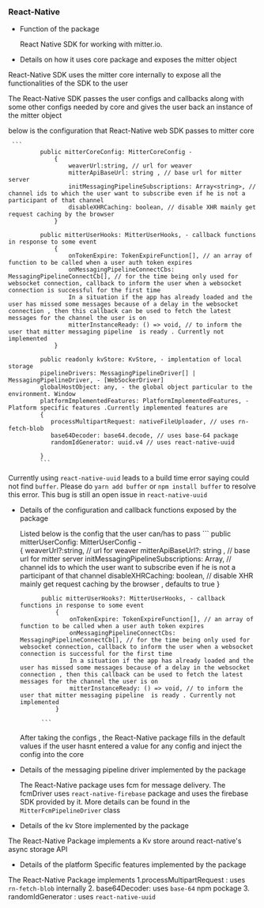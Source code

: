 ### React-Native

* Function of the package

    React Native SDK for working with mitter.io.

* Details on how it uses core package and exposes the mitter object

 React-Native SDK uses the mitter core internally to expose all the functionalities of the SDK to the user
     
 The React-Native SDK passes the user configs and callbacks along with some other configs needed by core
 and gives the user back an instance of the mitter object 
     
 below is the configuration that React-Native web SDK passes to mitter core
     
     ```
             public mitterCoreConfig: MitterCoreConfig -  
                 {
                     weaverUrl:string, // url for weaver
                     mitterApiBaseUrl: string , // base url for mitter server
                     initMessagingPipelineSubscriptions: Array<string>, // channel ids to which the user want to subscribe even if he is not a participant of that channel
                     disableXHRCaching: boolean, // disable XHR mainly get request caching by the browser 
                 }
             
             public mitterUserHooks: MitterUserHooks, - callback functions in response to some event
                 {
                     onTokenExpire: TokenExpireFunction[], // an array of function to be called when a user auth token expires
                     onMessagingPipelineConnectCbs: MessagingPipelineConnectCb[], // for the time being only used for websocket connection, callback to inform the user when a websocket connection is successful for the first time
                     In a situation if the app has already loaded and the user has missed some messages because of a delay in the websocket connection , then this callback can be used to fetch the latest messages for the channel the user is on
                     mitterInstanceReady: () => void, // to inform the user that mitter messaging pipeline  is ready . Currently not implemented 
                 }
             
             public readonly kvStore: KvStore, - implentation of local storage
             pipelineDrivers: MessagingPipelineDriver[] | MessagingPipelineDriver, - [WebSockerDriver]
             globalHostObject: any, - the global object particular to the environment. Window 
             platformImplementedFeatures: PlatformImplementedFeatures, - Platform specific features .Currently implemented features are
             {
                processMultipartRequest: nativeFileUploader, // uses rn-fetch-blob
                base64Decoder: base64.decode, // uses base-64 package
                randomIdGenerator: uuid.v4 // uses react-native-uuid
                
             }
             ```
             
  Currently using `react-native-uuid` leads to a build time error saying could not find `buffer`.
  Please do `yarn add buffer` or `npm install buffer` to resolve this error. This bug is still an open issue in
  `react-native-uuid`
  

* Details of the configuration and callback functions exposed by the package

     Listed below is the config that the user can/has to pass
         ```
            public mitterUserConfig: MitterUserConfig -  
                {
                    weaverUrl?:string, // url for weaver
                    mitterApiBaseUrl?: string , // base url for mitter server
                    initMessagingPipelineSubscriptions: Array<string>, // channel ids to which the user want to subscribe even if he is not a participant of that channel
                    disableXHRCaching: boolean, // disable XHR mainly get request caching by the browser , defaults to true
                }
            
            public mitterUserHooks?: MitterUserHooks, - callback functions in response to some event
                {
                    onTokenExpire: TokenExpireFunction[], // an array of function to be called when a user auth token expires
                    onMessagingPipelineConnectCbs: MessagingPipelineConnectCb[], // for the time being only used for websocket connection, callback to inform the user when a websocket connection is successful for the first time
                    In a situation if the app has already loaded and the user has missed some messages because of a delay in the websocket connection , then this callback can be used to fetch the latest messages for the channel the user is on
                    mitterInstanceReady: () => void, // to inform the user that mitter messaging pipeline  is ready . Currently not implemented 
                }
            
            ```  
    After taking the configs , the React-Native package fills in the default values if the user hasnt entered a value for any config and inject the config into the core

* Details of the messaging pipeline driver implemented by the package
    
    The React-Native package uses fcm for message delivery. The fcmDriver
    uses `react-native-firebase` package and uses the firebase SDK provided by it.
    More details can be found in the  `MitterFcmPipelineDriver` class
    
* Details of the kv Store implemented by the package

The React-Native Package implements a Kv store around react-native's async storage API

* Details of the platform Specific features implemented by the package

The React-Native Package implements
1.processMultipartRequest : uses `rn-fetch-blob` internally
2. base64Decoder: uses `base-64` npm pockage
 3. randomIdGenerator :  uses `react-native-uuid`
